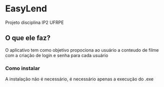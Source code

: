 # EasyLend
Projeto disciplina IP2 UFRPE

## O que ele faz?
O aplicativo tem como objetivo propociona ao usuário a conteudo de filme com a criação de login e senha para cada usuário
### Como instalar
A instalação não é necessário, é necessário apenas a execução do .exe
